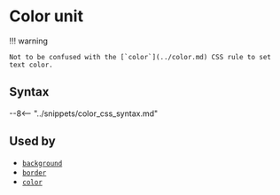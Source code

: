 # Color unit

!!! warning

    Not to be confused with the [`color`](../color.md) CSS rule to set text color.

## Syntax

--8<-- "../snippets/color_css_syntax.md"

## Used by

 - [`background`](../background.md)
 - [`border`](../border.md)
 - [`color`](../color.md)
